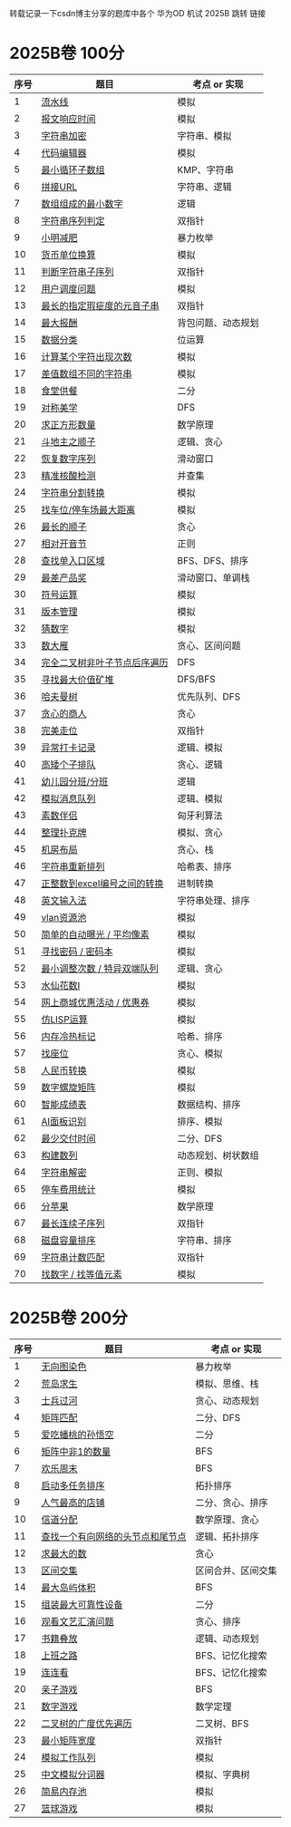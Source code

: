 转载记录一下csdn博主分享的题库中各个 华为OD 机试 2025B 跳转 链接

# 2025B卷 100分
| 序号 |题目  | 考点 or 实现 |
|--|--|--|
|  1| [流水线](https://blog.csdn.net/qq_45776114/article/details/147913432) |模拟|
|  2| [报文响应时间](https://blog.csdn.net/qq_45776114/article/details/147913914) |模拟|
| 3| [字符串加密](https://blog.csdn.net/qq_45776114/article/details/147934967) |字符串、模拟|
| 4| [代码编辑器](https://blog.csdn.net/qq_45776114/article/details/148069654) |模拟|
| 5| [最小循环子数组](https://blog.csdn.net/qq_45776114/article/details/147952880) |KMP、字符串|
| 6| [拼接URL](https://blog.csdn.net/qq_45776114/article/details/147955969) |字符串、逻辑|
| 7| [数组组成的最小数字](https://blog.csdn.net/qq_45776114/article/details/147958348) |逻辑|
| 8| [字符串序列判定](https://blog.csdn.net/qq_45776114/article/details/147960333) |双指针|
| 9| [小明减肥](https://blog.csdn.net/qq_45776114/article/details/147966585) |暴力枚举|
| 10| [货币单位换算](https://blog.csdn.net/qq_45776114/article/details/147966280) |模拟|
| 11| [判断字符串子序列](https://blog.csdn.net/qq_45776114/article/details/147980292) |双指针|
| 12| [用户调度问题](https://blog.csdn.net/qq_45776114/article/details/147981604) |模拟|
| 13| [最长的指定瑕疵度的元音子串](https://blog.csdn.net/qq_45776114/article/details/145464582) |双指针|
| 14| [最大报酬](https://blog.csdn.net/qq_45776114/article/details/147997520) |背包问题、动态规划|
| 15| [数据分类](https://blog.csdn.net/qq_45776114/article/details/148001856) |位运算|
| 16| [计算某个字符出现次数](https://blog.csdn.net/qq_45776114/article/details/148013607) |模拟|
| 17| [差值数组不同的字符串](https://blog.csdn.net/qq_45776114/article/details/148029812) |模拟|
| 18| [食堂供餐](https://blog.csdn.net/qq_45776114/article/details/148030595) |二分|
| 19| [对称美学](https://blog.csdn.net/qq_45776114/article/details/146314499) |DFS|
| 20| [求正方形数量](https://blog.csdn.net/qq_45776114/article/details/148037071) |数学原理|
| 21| [斗地主之顺子](https://blog.csdn.net/qq_45776114/article/details/148037185) |逻辑、贪心|
| 22| [恢复数字序列](https://blog.csdn.net/qq_45776114/article/details/148045542) |滑动窗口|
| 23| [精准核酸检测](https://blog.csdn.net/qq_45776114/article/details/148045738) |并查集|
| 24| [字符串分割转换](https://blog.csdn.net/qq_45776114/article/details/148059211) |模拟|
| 25| [找车位/停车场最大距离](https://blog.csdn.net/qq_45776114/article/details/148060624) |模拟|
| 26| [最长的顺子](https://blog.csdn.net/qq_45776114/article/details/148065182) |贪心|
| 27| [相对开音节](https://blog.csdn.net/qq_45776114/article/details/148084316) |正则|
| 28| [查找单入口区域](https://blog.csdn.net/qq_45776114/article/details/148084484) |BFS、DFS、排序|
| 29| [最差产品奖](https://blog.csdn.net/qq_45776114/article/details/148088192) |滑动窗口、单调栈|
| 30| [符号运算](https://blog.csdn.net/qq_45776114/article/details/148120395) |模拟|
| 31| [版本管理](https://blog.csdn.net/qq_45776114/article/details/148127380) |模拟|
| 32| [猜数字](https://blog.csdn.net/qq_45776114/article/details/148141057) |模拟|
| 33| [数大雁](https://blog.csdn.net/qq_45776114/article/details/148144441) |贪心、区间问题|
| 34| [完全二叉树非叶子节点后序遍历](https://blog.csdn.net/qq_45776114/article/details/148144598) |DFS|
| 35| [寻找最大价值矿堆](https://blog.csdn.net/qq_45776114/article/details/148145303) |DFS/BFS|
| 36| [哈夫曼树](https://blog.csdn.net/qq_45776114/article/details/148151509) |优先队列、DFS|
| 37| [贪心的商人](https://blog.csdn.net/qq_45776114/article/details/148151303) |贪心|
| 38| [完美走位](https://blog.csdn.net/qq_45776114/article/details/148207624) |双指针|
| 39| [异常打卡记录](https://blog.csdn.net/qq_45776114/article/details/148208002) |逻辑、模拟|
| 40| [高矮个子排队](https://blog.csdn.net/qq_45776114/article/details/148232864) |贪心、逻辑|
| 41| [幼儿园分班/分班](https://blog.csdn.net/qq_45776114/article/details/148233782) |逻辑|
| 42| [模拟消息队列](https://blog.csdn.net/qq_45776114/article/details/148238513) |逻辑、模拟|
| 43| [素数伴侣](https://blog.csdn.net/qq_45776114/article/details/148258620) |匈牙利算法|
| 44| [整理扑克牌](https://blog.csdn.net/qq_45776114/article/details/148261979) |模拟、贪心|
| 45| [机房布局](https://blog.csdn.net/qq_45776114/article/details/148263395) |贪心、栈|
| 46| [字符串重新排列](https://blog.csdn.net/qq_45776114/article/details/148263904) |哈希表、排序|
| 47| [正整数到excel编号之间的转换](https://blog.csdn.net/qq_45776114/article/details/148281409) |进制转换|
| 48| [英文输入法](https://blog.csdn.net/qq_45776114/article/details/148310369) |字符串处理、排序|
| 49| [vlan资源池](https://blog.csdn.net/qq_45776114/article/details/148310854) |模拟|
| 50| [简单的自动曝光 / 平均像素](https://blog.csdn.net/qq_45776114/article/details/148311829) |模拟|
| 51| [寻找密码 / 密码本](https://blog.csdn.net/qq_45776114/article/details/148336768) |模拟|
| 52| [最小调整次数  / 特异双端队列](https://blog.csdn.net/qq_45776114/article/details/148337230) |逻辑、贪心|
| 53| [水仙花数Ⅰ ](https://blog.csdn.net/qq_45776114/article/details/148338286) |模拟|
| 54| [网上商城优惠活动 / 优惠券 ](https://blog.csdn.net/qq_45776114/article/details/148338682) |模拟|
| 55| [仿LISP运算 ](https://blog.csdn.net/qq_45776114/article/details/148356793) |模拟|
| 56| [内存冷热标记 ](https://blog.csdn.net/qq_45776114/article/details/148386467) |哈希、排序|
| 57| [找座位 ](https://blog.csdn.net/qq_45776114/article/details/148388196) |贪心、模拟|
| 58| [人民币转换 ](https://blog.csdn.net/qq_45776114/article/details/148404229) |模拟|
| 59| [数字螺旋矩阵  ](https://blog.csdn.net/qq_45776114/article/details/148405726) |模拟|
|60| [智能成绩表 ](https://blog.csdn.net/qq_45776114/article/details/148406090) |数据结构、排序|
|61| [AI面板识别 ](https://blog.csdn.net/qq_45776114/article/details/148425585) |排序、模拟|
|62| [最少交付时间  ](https://blog.csdn.net/qq_45776114/article/details/148425696) |二分、DFS|
|63| [构建数列 ](https://blog.csdn.net/qq_45776114/article/details/148456628) |动态规划、树状数组|
|64| [字符串解密 ](https://blog.csdn.net/qq_45776114/article/details/148456871) |正则、模拟|
|65| [停车费用统计 ](https://blog.csdn.net/qq_45776114/article/details/148459535) |模拟|
|66| [分苹果 ](https://blog.csdn.net/qq_45776114/article/details/148462065) |数学原理|
|67| [最长连续子序列](https://blog.csdn.net/qq_45776114/article/details/148515221) |双指针|
|68| [磁盘容量排序](https://blog.csdn.net/qq_45776114/article/details/148515540) |字符串、排序|
|69| [字符串计数匹配](https://blog.csdn.net/qq_45776114/article/details/148517354) |双指针|
|70| [找数字 / 找等值元素](https://blog.csdn.net/qq_45776114/article/details/148502195) |模拟|

# 2025B卷 200分
| 序号 |题目  | 考点 or 实现 |
|--|--|--|
|  1| [无向图染色](https://blog.csdn.net/qq_45776114/article/details/147913808) |暴力枚举|
|  2| [荒岛求生](https://blog.csdn.net/qq_45776114/article/details/147925396) |模拟、思维、栈|
|3| [士兵过河](https://blog.csdn.net/qq_45776114/article/details/147598714) |贪心、动态规划|
|4| [矩阵匹配](https://blog.csdn.net/qq_45776114/article/details/146154153) |二分、DFS|
|5| [爱吃蟠桃的孙悟空](https://blog.csdn.net/qq_45776114/article/details/147986860) |二分|
|6| [矩阵中非1的数量](https://blog.csdn.net/qq_45776114/article/details/147986323) |BFS|
|7| [欢乐周末](https://blog.csdn.net/qq_45776114/article/details/147984327) |BFS|
|8| [启动多任务排序](https://blog.csdn.net/qq_45776114/article/details/147999632) |拓扑排序|
|9| [人气最高的店铺](https://blog.csdn.net/qq_45776114/article/details/148033192) |二分、贪心、排序|
|10| [信道分配](https://blog.csdn.net/qq_45776114/article/details/148036987) |数学原理、贪心|
|11| [查找一个有向网络的头节点和尾节点](https://blog.csdn.net/qq_45776114/article/details/148045245) |逻辑、拓扑排序|
|12| [求最大的数](https://blog.csdn.net/qq_45776114/article/details/147936334) |贪心|
|13| [区间交集](https://blog.csdn.net/qq_45776114/article/details/148066883) |区间合并、区间交集|
|14| [最大岛屿体积](https://blog.csdn.net/qq_45776114/article/details/148117893) |BFS|
|15| [组装最大可靠性设备](https://blog.csdn.net/qq_45776114/article/details/148118939) |二分|
|16| [观看文艺汇演问题](https://blog.csdn.net/qq_45776114/article/details/148085686) |贪心、排序|
|17| [书籍叠放](https://blog.csdn.net/qq_45776114/article/details/148170889) |逻辑、动态规划|
|18| [上班之路](https://blog.csdn.net/qq_45776114/article/details/148175668) |BFS、记忆化搜索|
|19| [连连看](https://blog.csdn.net/qq_45776114/article/details/148194738) |BFS、记忆化搜索|
|20| [亲子游戏](https://blog.csdn.net/qq_45776114/article/details/148206596) |BFS|
|21| [数字游戏](https://blog.csdn.net/qq_45776114/article/details/148281063) |数学定理|
|22| [二叉树的广度优先遍历](https://blog.csdn.net/qq_45776114/article/details/148312681) |二叉树、BFS|
|23| [最小矩阵宽度](https://blog.csdn.net/qq_45776114/article/details/148339187) |双指针|
|24| [模拟工作队列](https://blog.csdn.net/qq_45776114/article/details/148356615) |模拟|
|25| [中文模拟分词器](https://blog.csdn.net/qq_45776114/article/details/148425080) |模拟、字典树|
|26| [简易内存池](https://blog.csdn.net/qq_45776114/article/details/148473001) |模拟|
|27| [篮球游戏](https://blog.csdn.net/qq_45776114/article/details/148493973) |模拟|
